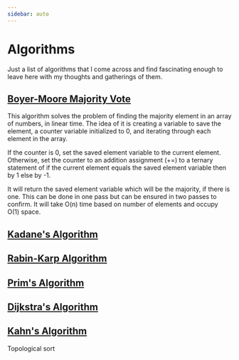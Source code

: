 ```yaml
---
sidebar: auto
---
```


# Algorithms

Just a list of algorithms that I come across and find fascinating enough to leave here with my thoughts and gatherings of them.

## [Boyer-Moore Majority Vote](https://en.wikipedia.org/wiki/Boyer%E2%80%93Moore_majority_vote_algorithm)
This algorithm solves the problem of finding the majority element in an array of numbers, in linear time. The idea of it is creating a variable to save the element, a counter variable initialized to 0, and iterating through each element in the array. 

If the counter is 0, set the saved element variable to the current element. Otherwise, set the counter to an addition assignment (+=) to a ternary statement of if the current element equals the saved element variable then by 1 else by -1.

It will return the saved element variable which will be the majority, if there is one. This can be done in one pass but can be ensured in two passes to confirm. It will take O(n) time based on number of elements and occupy O(1) space.

## [Kadane's Algorithm](https://en.wikipedia.org/wiki/Maximum_subarray_problem) 

## [Rabin-Karp Algorithm](https://en.wikipedia.org/wiki/Rabin%E2%80%93Karp_algorithm)

## [Prim's Algorithm](https://en.wikipedia.org/wiki/Prim's_algorithm)

## [Dijkstra's Algorithm](https://en.wikipedia.org/wiki/Dijkstra's_algorithm)

## [Kahn's Algorithm ](https://en.wikipedia.org/wiki/Dijkstra's_algorithm)

Topological sort

